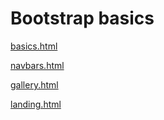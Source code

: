 # Bootstrap basics
[basics.html](https://hhau01.github.io/web-dev-bc/BootstrapBasics/basics.html)

[navbars.html](https://hhau01.github.io/web-dev-bc/BootstrapBasics/navbars.html)

[gallery.html](https://hhau01.github.io/web-dev-bc/BootstrapBasics/gallery.html)

[landing.html](https://hhau01.github.io/web-dev-bc/BootstrapBasics/landing.html)